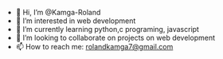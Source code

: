 - 👋 Hi, I’m @Kamga-Roland
- 👀 I’m interested in web development
- 🌱 I’m currently learning python,c programing, javascript
- 💞️ I’m looking to collaborate on projects on web development
- 📫 How to reach me: rolandkamga7@gmail.com

<!---
Kamga-Roland/Kamga-Roland is a ✨ special ✨ repository because its `README.md` (this file) appears on your GitHub profile.
You can click the Preview link to take a look at your changes.
--->
